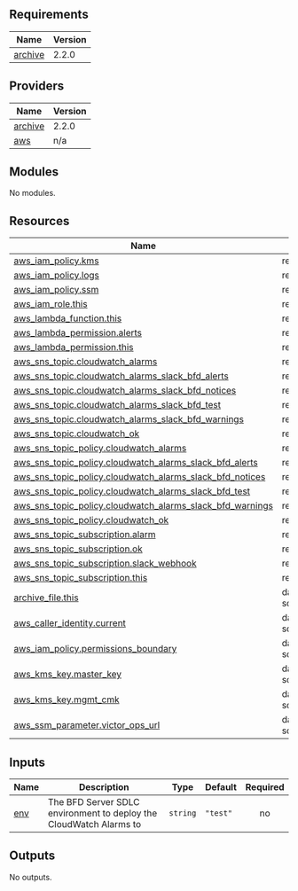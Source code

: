 <!-- BEGIN_TF_DOCS -->
## Requirements

| Name | Version |
|------|---------|
| <a name="requirement_archive"></a> [archive](#requirement\_archive) | 2.2.0 |

## Providers

| Name | Version |
|------|---------|
| <a name="provider_archive"></a> [archive](#provider\_archive) | 2.2.0 |
| <a name="provider_aws"></a> [aws](#provider\_aws) | n/a |

## Modules

No modules.

## Resources

| Name | Type |
|------|------|
| [aws_iam_policy.kms](https://registry.terraform.io/providers/hashicorp/aws/latest/docs/resources/iam_policy) | resource |
| [aws_iam_policy.logs](https://registry.terraform.io/providers/hashicorp/aws/latest/docs/resources/iam_policy) | resource |
| [aws_iam_policy.ssm](https://registry.terraform.io/providers/hashicorp/aws/latest/docs/resources/iam_policy) | resource |
| [aws_iam_role.this](https://registry.terraform.io/providers/hashicorp/aws/latest/docs/resources/iam_role) | resource |
| [aws_lambda_function.this](https://registry.terraform.io/providers/hashicorp/aws/latest/docs/resources/lambda_function) | resource |
| [aws_lambda_permission.alerts](https://registry.terraform.io/providers/hashicorp/aws/latest/docs/resources/lambda_permission) | resource |
| [aws_lambda_permission.this](https://registry.terraform.io/providers/hashicorp/aws/latest/docs/resources/lambda_permission) | resource |
| [aws_sns_topic.cloudwatch_alarms](https://registry.terraform.io/providers/hashicorp/aws/latest/docs/resources/sns_topic) | resource |
| [aws_sns_topic.cloudwatch_alarms_slack_bfd_alerts](https://registry.terraform.io/providers/hashicorp/aws/latest/docs/resources/sns_topic) | resource |
| [aws_sns_topic.cloudwatch_alarms_slack_bfd_notices](https://registry.terraform.io/providers/hashicorp/aws/latest/docs/resources/sns_topic) | resource |
| [aws_sns_topic.cloudwatch_alarms_slack_bfd_test](https://registry.terraform.io/providers/hashicorp/aws/latest/docs/resources/sns_topic) | resource |
| [aws_sns_topic.cloudwatch_alarms_slack_bfd_warnings](https://registry.terraform.io/providers/hashicorp/aws/latest/docs/resources/sns_topic) | resource |
| [aws_sns_topic.cloudwatch_ok](https://registry.terraform.io/providers/hashicorp/aws/latest/docs/resources/sns_topic) | resource |
| [aws_sns_topic_policy.cloudwatch_alarms](https://registry.terraform.io/providers/hashicorp/aws/latest/docs/resources/sns_topic_policy) | resource |
| [aws_sns_topic_policy.cloudwatch_alarms_slack_bfd_alerts](https://registry.terraform.io/providers/hashicorp/aws/latest/docs/resources/sns_topic_policy) | resource |
| [aws_sns_topic_policy.cloudwatch_alarms_slack_bfd_notices](https://registry.terraform.io/providers/hashicorp/aws/latest/docs/resources/sns_topic_policy) | resource |
| [aws_sns_topic_policy.cloudwatch_alarms_slack_bfd_test](https://registry.terraform.io/providers/hashicorp/aws/latest/docs/resources/sns_topic_policy) | resource |
| [aws_sns_topic_policy.cloudwatch_alarms_slack_bfd_warnings](https://registry.terraform.io/providers/hashicorp/aws/latest/docs/resources/sns_topic_policy) | resource |
| [aws_sns_topic_policy.cloudwatch_ok](https://registry.terraform.io/providers/hashicorp/aws/latest/docs/resources/sns_topic_policy) | resource |
| [aws_sns_topic_subscription.alarm](https://registry.terraform.io/providers/hashicorp/aws/latest/docs/resources/sns_topic_subscription) | resource |
| [aws_sns_topic_subscription.ok](https://registry.terraform.io/providers/hashicorp/aws/latest/docs/resources/sns_topic_subscription) | resource |
| [aws_sns_topic_subscription.slack_webhook](https://registry.terraform.io/providers/hashicorp/aws/latest/docs/resources/sns_topic_subscription) | resource |
| [aws_sns_topic_subscription.this](https://registry.terraform.io/providers/hashicorp/aws/latest/docs/resources/sns_topic_subscription) | resource |
| [archive_file.this](https://registry.terraform.io/providers/hashicorp/archive/2.2.0/docs/data-sources/file) | data source |
| [aws_caller_identity.current](https://registry.terraform.io/providers/hashicorp/aws/latest/docs/data-sources/caller_identity) | data source |
| [aws_iam_policy.permissions_boundary](https://registry.terraform.io/providers/hashicorp/aws/latest/docs/data-sources/iam_policy) | data source |
| [aws_kms_key.master_key](https://registry.terraform.io/providers/hashicorp/aws/latest/docs/data-sources/kms_key) | data source |
| [aws_kms_key.mgmt_cmk](https://registry.terraform.io/providers/hashicorp/aws/latest/docs/data-sources/kms_key) | data source |
| [aws_ssm_parameter.victor_ops_url](https://registry.terraform.io/providers/hashicorp/aws/latest/docs/data-sources/ssm_parameter) | data source |

## Inputs

| Name | Description | Type | Default | Required |
|------|-------------|------|---------|:--------:|
| <a name="input_env"></a> [env](#input\_env) | The BFD Server SDLC environment to deploy the CloudWatch Alarms to | `string` | `"test"` | no |

## Outputs

No outputs.
<!-- END_TF_DOCS -->
